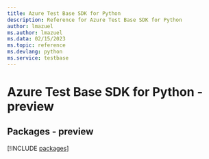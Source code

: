 ```yaml
---
title: Azure Test Base SDK for Python
description: Reference for Azure Test Base SDK for Python
author: lmazuel
ms.author: lmazuel
ms.data: 02/15/2023
ms.topic: reference
ms.devlang: python
ms.service: testbase
---
```

# Azure Test Base SDK for Python - preview
## Packages - preview
[!INCLUDE [packages](test-base-index.md)]